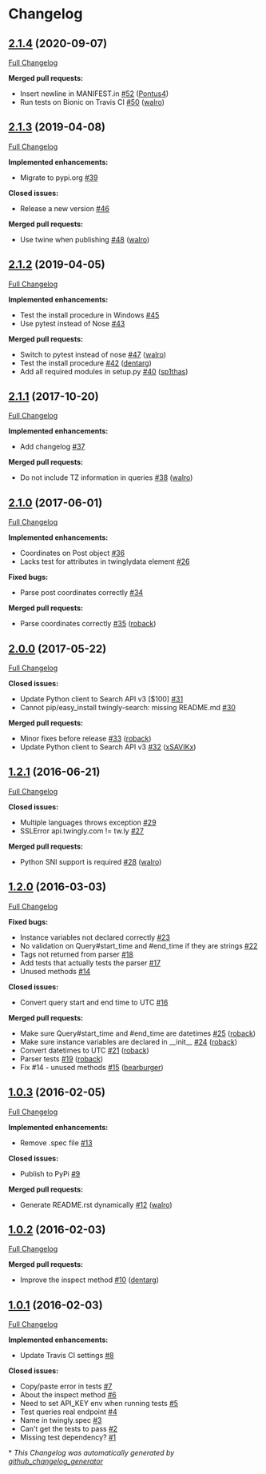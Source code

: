 # Changelog

## [2.1.4](https://github.com/twingly/twingly-search-api-python/tree/2.1.4) (2020-09-07)

[Full Changelog](https://github.com/twingly/twingly-search-api-python/compare/2.1.3...2.1.4)

**Merged pull requests:**

- Insert newline in MANIFEST.in [\#52](https://github.com/twingly/twingly-search-api-python/pull/52) ([Pontus4](https://github.com/Pontus4))
- Run tests on Bionic on Travis CI [\#50](https://github.com/twingly/twingly-search-api-python/pull/50) ([walro](https://github.com/walro))

## [2.1.3](https://github.com/twingly/twingly-search-api-python/tree/2.1.3) (2019-04-08)

[Full Changelog](https://github.com/twingly/twingly-search-api-python/compare/2.1.2...2.1.3)

**Implemented enhancements:**

- Migrate to pypi.org [\#39](https://github.com/twingly/twingly-search-api-python/issues/39)

**Closed issues:**

- Release a new version [\#46](https://github.com/twingly/twingly-search-api-python/issues/46)

**Merged pull requests:**

- Use twine when publishing [\#48](https://github.com/twingly/twingly-search-api-python/pull/48) ([walro](https://github.com/walro))

## [2.1.2](https://github.com/twingly/twingly-search-api-python/tree/2.1.2) (2019-04-05)

[Full Changelog](https://github.com/twingly/twingly-search-api-python/compare/2.1.1...2.1.2)

**Implemented enhancements:**

- Test the install procedure in Windows [\#45](https://github.com/twingly/twingly-search-api-python/issues/45)
- Use pytest instead of Nose [\#43](https://github.com/twingly/twingly-search-api-python/issues/43)

**Merged pull requests:**

- Switch to pytest instead of nose [\#47](https://github.com/twingly/twingly-search-api-python/pull/47) ([walro](https://github.com/walro))
- Test the install procedure [\#42](https://github.com/twingly/twingly-search-api-python/pull/42) ([dentarg](https://github.com/dentarg))
- Add all required modules in setup.py [\#40](https://github.com/twingly/twingly-search-api-python/pull/40) ([sp1thas](https://github.com/sp1thas))

## [2.1.1](https://github.com/twingly/twingly-search-api-python/tree/2.1.1) (2017-10-20)

[Full Changelog](https://github.com/twingly/twingly-search-api-python/compare/2.1.0...2.1.1)

**Implemented enhancements:**

- Add changelog [\#37](https://github.com/twingly/twingly-search-api-python/issues/37)

**Merged pull requests:**

- Do not include TZ information in queries [\#38](https://github.com/twingly/twingly-search-api-python/pull/38) ([walro](https://github.com/walro))

## [2.1.0](https://github.com/twingly/twingly-search-api-python/tree/2.1.0) (2017-06-01)

[Full Changelog](https://github.com/twingly/twingly-search-api-python/compare/2.0.0...2.1.0)

**Implemented enhancements:**

- Coordinates on Post object [\#36](https://github.com/twingly/twingly-search-api-python/issues/36)
- Lacks test for attributes in twinglydata element [\#26](https://github.com/twingly/twingly-search-api-python/issues/26)

**Fixed bugs:**

- Parse post coordinates correctly [\#34](https://github.com/twingly/twingly-search-api-python/issues/34)

**Merged pull requests:**

- Parse coordinates correctly [\#35](https://github.com/twingly/twingly-search-api-python/pull/35) ([roback](https://github.com/roback))

## [2.0.0](https://github.com/twingly/twingly-search-api-python/tree/2.0.0) (2017-05-22)

[Full Changelog](https://github.com/twingly/twingly-search-api-python/compare/1.2.1...2.0.0)

**Closed issues:**

- Update Python client to Search API v3 \[$100\] [\#31](https://github.com/twingly/twingly-search-api-python/issues/31)
- Cannot pip/easy\_install twingly-search: missing README.md [\#30](https://github.com/twingly/twingly-search-api-python/issues/30)

**Merged pull requests:**

- Minor fixes before release [\#33](https://github.com/twingly/twingly-search-api-python/pull/33) ([roback](https://github.com/roback))
- Update Python client to Search API v3 [\#32](https://github.com/twingly/twingly-search-api-python/pull/32) ([xSAVIKx](https://github.com/xSAVIKx))

## [1.2.1](https://github.com/twingly/twingly-search-api-python/tree/1.2.1) (2016-06-21)

[Full Changelog](https://github.com/twingly/twingly-search-api-python/compare/1.2.0...1.2.1)

**Closed issues:**

- Multiple languages throws exception [\#29](https://github.com/twingly/twingly-search-api-python/issues/29)
- SSLError api.twingly.com != tw.ly [\#27](https://github.com/twingly/twingly-search-api-python/issues/27)

**Merged pull requests:**

- Python SNI support is required [\#28](https://github.com/twingly/twingly-search-api-python/pull/28) ([walro](https://github.com/walro))

## [1.2.0](https://github.com/twingly/twingly-search-api-python/tree/1.2.0) (2016-03-03)

[Full Changelog](https://github.com/twingly/twingly-search-api-python/compare/1.0.3...1.2.0)

**Fixed bugs:**

- Instance variables not declared correctly [\#23](https://github.com/twingly/twingly-search-api-python/issues/23)
- No validation on Query\#start\_time and \#end\_time if they are strings [\#22](https://github.com/twingly/twingly-search-api-python/issues/22)
- Tags not returned from parser [\#18](https://github.com/twingly/twingly-search-api-python/issues/18)
- Add tests that actually tests the parser [\#17](https://github.com/twingly/twingly-search-api-python/issues/17)
- Unused methods [\#14](https://github.com/twingly/twingly-search-api-python/issues/14)

**Closed issues:**

- Convert query start and end time to UTC [\#16](https://github.com/twingly/twingly-search-api-python/issues/16)

**Merged pull requests:**

- Make sure Query\#start\_time and \#end\_time are datetimes [\#25](https://github.com/twingly/twingly-search-api-python/pull/25) ([roback](https://github.com/roback))
- Make sure instance variables are declared in \_\_init\_\_ [\#24](https://github.com/twingly/twingly-search-api-python/pull/24) ([roback](https://github.com/roback))
- Convert datetimes to UTC [\#21](https://github.com/twingly/twingly-search-api-python/pull/21) ([roback](https://github.com/roback))
- Parser tests [\#19](https://github.com/twingly/twingly-search-api-python/pull/19) ([roback](https://github.com/roback))
- Fix \#14 - unused methods [\#15](https://github.com/twingly/twingly-search-api-python/pull/15) ([bearburger](https://github.com/bearburger))

## [1.0.3](https://github.com/twingly/twingly-search-api-python/tree/1.0.3) (2016-02-05)

[Full Changelog](https://github.com/twingly/twingly-search-api-python/compare/1.0.2...1.0.3)

**Implemented enhancements:**

- Remove .spec file [\#13](https://github.com/twingly/twingly-search-api-python/issues/13)

**Closed issues:**

- Publish to PyPi [\#9](https://github.com/twingly/twingly-search-api-python/issues/9)

**Merged pull requests:**

- Generate README.rst dynamically [\#12](https://github.com/twingly/twingly-search-api-python/pull/12) ([walro](https://github.com/walro))

## [1.0.2](https://github.com/twingly/twingly-search-api-python/tree/1.0.2) (2016-02-03)

[Full Changelog](https://github.com/twingly/twingly-search-api-python/compare/1.0.1...1.0.2)

**Merged pull requests:**

- Improve the inspect method [\#10](https://github.com/twingly/twingly-search-api-python/pull/10) ([dentarg](https://github.com/dentarg))

## [1.0.1](https://github.com/twingly/twingly-search-api-python/tree/1.0.1) (2016-02-03)

[Full Changelog](https://github.com/twingly/twingly-search-api-python/compare/88ef913a292c0095036c2d2f4c05c6dadbddec8b...1.0.1)

**Implemented enhancements:**

- Update Travis CI settings [\#8](https://github.com/twingly/twingly-search-api-python/issues/8)

**Closed issues:**

- Copy/paste error in tests [\#7](https://github.com/twingly/twingly-search-api-python/issues/7)
- About the inspect method [\#6](https://github.com/twingly/twingly-search-api-python/issues/6)
- Need to set API\_KEY env when running tests [\#5](https://github.com/twingly/twingly-search-api-python/issues/5)
- Test queries real endpoint [\#4](https://github.com/twingly/twingly-search-api-python/issues/4)
- Name in twingly.spec [\#3](https://github.com/twingly/twingly-search-api-python/issues/3)
- Can't get the tests to pass [\#2](https://github.com/twingly/twingly-search-api-python/issues/2)
- Missing test dependency? [\#1](https://github.com/twingly/twingly-search-api-python/issues/1)



\* *This Changelog was automatically generated by [github_changelog_generator](https://github.com/github-changelog-generator/github-changelog-generator)*
